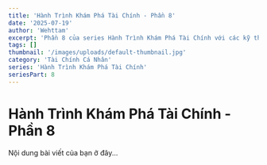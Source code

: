 ```yaml
---
title: 'Hành Trình Khám Phá Tài Chính - Phần 8'
date: '2025-07-19'
author: 'Wehttam'
excerpt: 'Phần 8 của series Hành Trình Khám Phá Tài Chính với các kỹ thuật và ví dụ thực tế.'
tags: []
thumbnail: '/images/uploads/default-thumbnail.jpg'
category: 'Tài Chính Cá Nhân'
series: 'Hành Trình Khám Phá Tài Chính'
seriesPart: 8
---
```


# Hành Trình Khám Phá Tài Chính - Phần 8

Nội dung bài viết của bạn ở đây...
